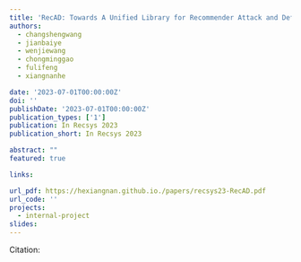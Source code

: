 ```yaml
---
title: 'RecAD: Towards A Unified Library for Recommender Attack and Defense'
authors:
  - changshengwang
  - jianbaiye
  - wenjiewang
  - chongminggao
  - fulifeng
  - xiangnanhe

date: '2023-07-01T00:00:00Z'
doi: ''
publishDate: '2023-07-01T00:00:00Z'
publication_types: ['1']
publication: In Recsys 2023 
publication_short: In Recsys 2023 

abstract: ""
featured: true

links:

url_pdf: https://hexiangnan.github.io./papers/recsys23-RecAD.pdf
url_code: ''
projects:
  - internal-project
slides:
---
```




Citation:
